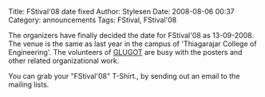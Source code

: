 Title: FStival'08 date fixed
Author: Stylesen
Date: 2008-08-06 00:37
Category: announcements
Tags: FStival, FStival'08

The organizers have finally decided the date for FStival'08 as 13-09-2008. The venue is the same as last year in the campus of 'Thiagarajar College of Engineering'. The volunteers of [GLUGOT] are busy with the posters and other related organizational work.

You can grab your "FStival'08" T-Shirt., by sending out an email to the mailing lists.


[GLUGOT]: http://glugot.tce.edu "GLUGOT"
